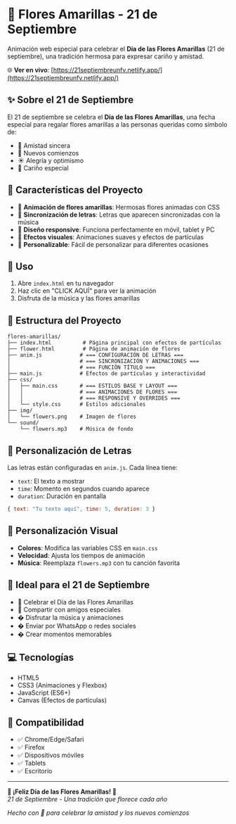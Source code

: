 # 🌻 Flores Amarillas - 21 de Septiembre

Animación web especial para celebrar el **Día de las Flores Amarillas** (21 de septiembre), una tradición hermosa para expresar cariño y amistad.

🌐 **Ver en vivo**: [https://21septiembreunfv.netlify.app/](https://21septiembreunfv.netlify.app/)

## ✨ Sobre el 21 de Septiembre

El 21 de septiembre se celebra el **Día de las Flores Amarillas**, una fecha especial para regalar flores amarillas a las personas queridas como símbolo de:
- 💛 Amistad sincera
- 🌟 Nuevos comienzos
- ☀️ Alegría y optimismo
- 💝 Cariño especial

## 🎵 Características del Proyecto

- 🌸 **Animación de flores amarillas**: Hermosas flores animadas con CSS
- 🎵 **Sincronización de letras**: Letras que aparecen sincronizadas con la música
- 📱 **Diseño responsive**: Funciona perfectamente en móvil, tablet y PC
- 🎨 **Efectos visuales**: Animaciones suaves y efectos de partículas
- 💝 **Personalizable**: Fácil de personalizar para diferentes ocasiones

## 🚀 Uso

1. Abre `index.html` en tu navegador
2. Haz clic en "CLICK AQUÍ" para ver la animación
3. Disfruta de la música y las flores amarillas

## 📁 Estructura del Proyecto

```
flores-amarillas/
├── index.html          # Página principal con efectos de partículas
├── flower.html         # Página de animación de flores
├── anim.js            # === CONFIGURACIÓN DE LETRAS ===
│                      # === SINCRONIZACIÓN Y ANIMACIONES ===
│                      # === FUNCIÓN TÍTULO ===
├── main.js            # Efectos de partículas y interactividad
├── css/
│   ├── main.css       # === ESTILOS BASE Y LAYOUT ===
│   │                  # === ANIMACIONES DE FLORES ===
│   │                  # === RESPONSIVE Y OVERRIDES ===
│   └── style.css      # Estilos adicionales
├── img/
│   └── flowers.png    # Imagen de flores
└── sound/
    └── flowers.mp3    # Música de fondo
```

## 🎵 Personalización de Letras

Las letras están configuradas en `anim.js`. Cada línea tiene:
- `text`: El texto a mostrar
- `time`: Momento en segundos cuando aparece
- `duration`: Duración en pantalla

```javascript
{ text: "Tu texto aquí", time: 5, duration: 3 }
```

## 🎨 Personalización Visual

- **Colores**: Modifica las variables CSS en `main.css`
- **Velocidad**: Ajusta los tiempos de animación
- **Música**: Reemplaza `flowers.mp3` con tu canción favorita

## 🌟 Ideal para el 21 de Septiembre

- 🌻 Celebrar el Día de las Flores Amarillas
- 💛 Compartir con amigos especiales
- � Disfrutar la música y animaciones
- � Enviar por WhatsApp o redes sociales
- � Crear momentos memorables

## 💻 Tecnologías

- HTML5
- CSS3 (Animaciones y Flexbox)
- JavaScript (ES6+)
- Canvas (Efectos de partículas)

## 📱 Compatibilidad

- ✅ Chrome/Edge/Safari
- ✅ Firefox
- ✅ Dispositivos móviles
- ✅ Tablets
- ✅ Escritorio

---

**🌻 ¡Feliz Día de las Flores Amarillas! 🌻**  
*21 de Septiembre - Una tradición que florece cada año*

*Hecho con 💛 para celebrar la amistad y los nuevos comienzos*
